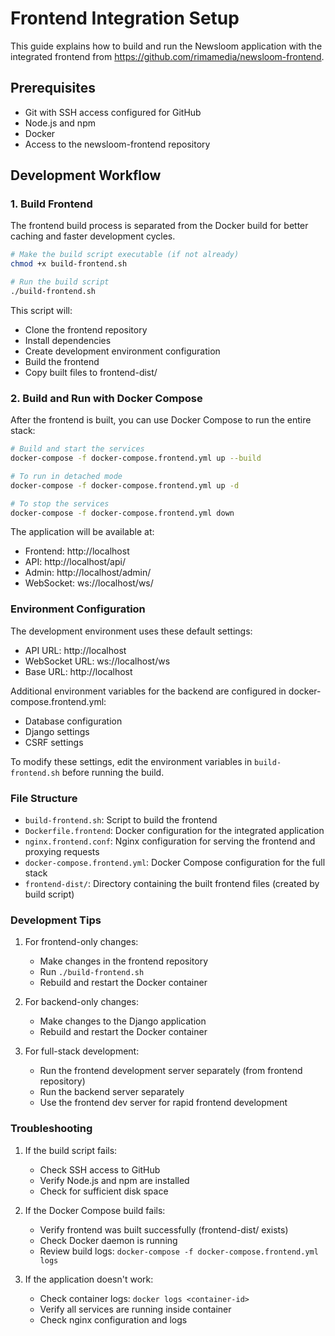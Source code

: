 # Frontend Integration Setup

This guide explains how to build and run the Newsloom application with the integrated frontend from https://github.com/rimamedia/newsloom-frontend.

## Prerequisites

- Git with SSH access configured for GitHub
- Node.js and npm
- Docker
- Access to the newsloom-frontend repository

## Development Workflow

### 1. Build Frontend

The frontend build process is separated from the Docker build for better caching and faster development cycles.

```bash
# Make the build script executable (if not already)
chmod +x build-frontend.sh

# Run the build script
./build-frontend.sh
```

This script will:
- Clone the frontend repository
- Install dependencies
- Create development environment configuration
- Build the frontend
- Copy built files to frontend-dist/

### 2. Build and Run with Docker Compose

After the frontend is built, you can use Docker Compose to run the entire stack:

```bash
# Build and start the services
docker-compose -f docker-compose.frontend.yml up --build

# To run in detached mode
docker-compose -f docker-compose.frontend.yml up -d

# To stop the services
docker-compose -f docker-compose.frontend.yml down
```

The application will be available at:
- Frontend: http://localhost
- API: http://localhost/api/
- Admin: http://localhost/admin/
- WebSocket: ws://localhost/ws/

### Environment Configuration

The development environment uses these default settings:
- API URL: http://localhost
- WebSocket URL: ws://localhost/ws
- Base URL: http://localhost

Additional environment variables for the backend are configured in docker-compose.frontend.yml:
- Database configuration
- Django settings
- CSRF settings

To modify these settings, edit the environment variables in `build-frontend.sh` before running the build.

### File Structure

- `build-frontend.sh`: Script to build the frontend
- `Dockerfile.frontend`: Docker configuration for the integrated application
- `nginx.frontend.conf`: Nginx configuration for serving the frontend and proxying requests
- `docker-compose.frontend.yml`: Docker Compose configuration for the full stack
- `frontend-dist/`: Directory containing the built frontend files (created by build script)

### Development Tips

1. For frontend-only changes:
   - Make changes in the frontend repository
   - Run `./build-frontend.sh`
   - Rebuild and restart the Docker container

2. For backend-only changes:
   - Make changes to the Django application
   - Rebuild and restart the Docker container

3. For full-stack development:
   - Run the frontend development server separately (from frontend repository)
   - Run the backend server separately
   - Use the frontend dev server for rapid frontend development

### Troubleshooting

1. If the build script fails:
   - Check SSH access to GitHub
   - Verify Node.js and npm are installed
   - Check for sufficient disk space

2. If the Docker Compose build fails:
   - Verify frontend was built successfully (frontend-dist/ exists)
   - Check Docker daemon is running
   - Review build logs: `docker-compose -f docker-compose.frontend.yml logs`

3. If the application doesn't work:
   - Check container logs: `docker logs <container-id>`
   - Verify all services are running inside container
   - Check nginx configuration and logs
